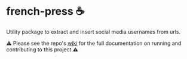 # french-press ☕️

Utility package to extract and insert social media usernames from urls.

⚠️ Please see the repo's [wiki](https://github.com/ELEVATORmedia/french-press/wiki) for the full documentation on running and contributing to this project ⚠️
